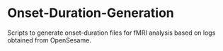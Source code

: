 # Onset-Duration-Generation
Scripts to generate onset-duration files for fMRI analysis based on logs obtained from OpenSesame.
